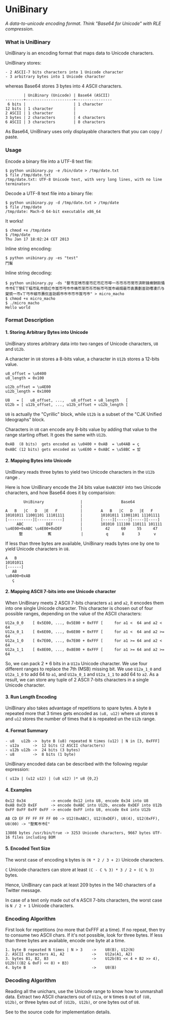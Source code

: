 # UniBinary

_A data-to-unicode encoding format. Think "Base64 for Unicode" with RLE compression._

### What is UniBinary

UniBinary is an encoding format that maps data to Unicode characters.

UniBinary stores:

    - 2 ASCII-7 bits characters into 1 Unicode character
    - 3 arbitrary bytes into 1 Unicode character

whereas Base64 stores 3 bytes into 4 ASCII characters.

            | UniBinary (Unicode) | Base64 (ASCII)
    --------+---------------------+----------------
     6 bits |                     | 1 character
    12 bits | 1 character         | 
    2 ASCII | 1 character         | 
    3 bytes | 2 characters        | 4 characters
    6 ASCII | 3 characters        | 8 characters

As Base64, UniBinary uses only displayable characters that you can copy / paste.

### Usage

Encode a binary file into a UTF-8 text file:

    $ python unibinary.py -e /bin/date > /tmp/date.txt
    $ file /tmp/date.txt 
    /tmp/date.txt: UTF-8 Unicode text, with very long lines, with no line terminators

Decode a UTF-8 text file into a binary file:
    
    $ python unibinary.py -d /tmp/date.txt > /tmp/date
    $ file /tmp/date
    /tmp/date: Mach-O 64-bit executable x86_64

It works!
    
    $ chmod +x /tmp/date
    $ /tmp/date
    Thu Jan 17 18:02:24 CET 2013

Inline string encoding:

    $ python unibinary.py -es "test"
    鬥髴

Inline string decoding:

    $ python unibinary.py -ds "嫯壭巠唀帀廀帀庀帀庀帀嚀一币帀币帀常帀済靬餯瘷駲餤悀巿巿Ѐ丅戀Ѐ丅榀帀乿巿巰叿巿崀帀丏巿巿崅帀渐帀币帀帐帀丏崀巿嵪焨最帀袁夀劃峀勍嘈凄爪与夑巰一帀ӿ丅丏巿蠀帀夀侃峀勍嘏巿巿巿帀巿崀丏巿" > micro_macho
    $ chmod +x micro_macho
    $ ./micro_macho
    Hello world

### Format Description

#### 1. Storing Arbitrary Bytes into Unicode

UniBinary stores arbitrary data into two ranges of Unicode characters, `U8` and `U12b`.

A character in `U8` stores a 8-bits value, a character in `U12b` stores a 12-bits value.

    u8_offset = \u0400
    u8_length = 0x100
    
    u12b_offset = \u4E00
    u12b_length = 0x1000    

    U8   = [   u8_offset, ...,   u8_offset + u8_length   [
    U12b = [ u12b_offset, ..., u12b_offset + u12b_length [

`U8` is actually the "Cyrillic" block, while `U12b` is a subset of the "CJK Unified Ideographs" block.

Characters in `U8` can encode any 8-bits value by adding that value to the range starting offset. It goes the same with `U12b`.

    0xAB  (8 bits)  gets encoded as \u0400 + 0xAB  = \u04AB = ҫ
    0xABC (12 bits) gets encoded as \u4E00 + 0xABC = \u58BC = 뱘

#### 2. Mapping Bytes into Unicode

UniBinary reads three bytes to yield two Unicode characters in the `U12b` range .

Here is how UniBinary encode the 24 bits value `0xABCDEF` into two Unicode characters, and how Base64 does it by comparision:

            UniBinary                |                 Base64
                                     |
    A   B   |C   D   |E   F          |        A   B   |C   D   |E   F   
    10101011 11001101 11101111       |        10101011 11001101 11101111
    [-----------][-----------]       |        [----][-----][-----][----]
         ABC          DEF            |        101010 111100 110111 101111
    \u4E00+0xABC \u4E00+0xDEF        |          42     60     55     47
          墼           寯             |          q      8      3      v

If less than three bytes are available, UniBinary reads bytes one by one to yield Unicode characters in `U8`.

    A   B   
    10101011
    [------]
       AB
    \u0400+0xAB
       ҫ

#### 2. Mapping ASCII 7-bits into one Unicode character

When UniBinary meets 2 ASCII 7-bits characters `a1` and `a2`, it encodes them into one single Unicode character. This character is chosen out of four possible ranges, depending on the value of the ASCII characters:

    U12a_0_0    [ 0x5E00, ..., 0x5E00 + 0xFFF [     for a1 <  64 and a2 <  64
    U12a_0_1    [ 0x6E00, ..., 0x6E00 + 0xFFF [     for a1 <  64 and a2 >= 64
    U12a_1_0    [ 0x7E00, ..., 0x7E00 + 0xFFF [     for a1 >= 64 and a2 <  64
    U12a_1_1    [ 0x8E00, ..., 0x8E00 + 0xFFF [     for a1 >= 64 and a2 >= 64

So, we can pack 2 * 6 bits in a `U12a` Unicode character. We use four different ranges to replace the 7th (MSB) missing bit. We use `U12a_1_0` and `U12a_1_0` to add 64 to `a1`, and `U12a_0_1` and `U12a_1_1` to add 64 to `a2`. As a result, we can store any tuple of 2 ASCII 7-bits characters in a single Unicode character.

#### 3. Run Length Encoding 

UniBinary also takes advantage of repetitions to spare bytes. A byte `B` repeated more that 3 times gets encoded as `(u8, u12)` where `u8` stores `B` and `u12` stores the number of times that `B` is repeated un the `U12b` range.

#### 4. Format Summary
    
    - u8   u12b ->  byte B (u8) repeated N times (u12) | N in [3, 0xFFF]
    - u12a      ->  12 bits (2 ASCII characters)
    - u12b u12b ->  24 bits (3 bytes)
    - u8        ->  8 bits (1 byte)

UniBinary encoded data can be described with the following regular expression:

    ( u12a | (u12 u12) | (u8 u12) )* u8 {0,2}

#### 4. Examples

    0x12 0x34           -> encode 0x12 into U8, encode 0x34 into U8
    0xAB 0xCD 0xEF      -> encode 0xABC into U12b, encode 0xDEF into U12b
    0xFF 0xFF 0xFF 0xFF -> encode 0xFF into U8, encode 0x4 into U12b

    AB CD EF FF FF FF FF 00 -> U12(0xABC), U12(0xDEF), U8(4), U12(0xFF), U8(00) -> "墼寯巿巿Ѐ"

    13808 bytes /usr/bin/true -> 3253 Unicode characters, 9667 bytes UTF-16 files including BOM

#### 5. Encoded Text Size

The worst case of encoding `N` bytes is `(N * 2 / 3 + 2)` Unicode characters.

`C` Unicode characters can store at least `(C - C % 3) * 3 / 2 + (C % 3)` bytes.

Hence, UniBinary can pack at least 209 bytes in the 140 characters of a Twitter message.

In case of a text only made out of `N` ASCII 7-bits characters, the worst case is `N / 2 + 1` Unicode characters.

### Encoding Algorithm

First look for repetitions (no more that 0xFFF at a time). If no repeat, then try to consume two ASCII chars. If it's not possible, look for three bytes. If less than three bytes are available, encode one byte at a time.

    1. byte B repeated N times | N > 3    ->    U8(B), U12(N)
    2. ASCII characters A1, A2            ->    U12a(A1, A2)
    3. bytes B1, B2, B3                   ->    U12b(B1 << 4 + B2 >> 4), U12b(((B2 & 0xF) << 8) + B3)
    4. byte B                             ->    U8(B)

### Decoding Algorithm

Reading all the unichars, use the Unicode range to know how to unmarshall data. Extract two ASCII characters out of `U12a`, or `N` times `B` out of `(U8, U12b)`, or three bytes out of `(U12b, U12b)`, or one bytes out of `U8`.

See to the source code for implementation details.

